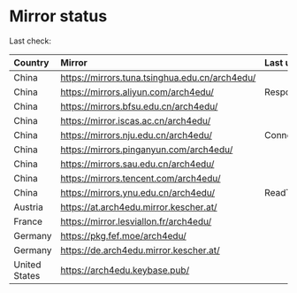 <script src="./time.js"></script>
# Mirror status
Last check: <script type="text/javascript">localize(1666423714.551695);</script>

|Country|Mirror|Last update|
|:------|:-----|:----------|
|China|https://mirrors.tuna.tsinghua.edu.cn/arch4edu/|<script type="text/javascript">localize(1666378247);</script>|
|China|https://mirrors.aliyun.com/arch4edu/|Response 404|
|China|https://mirrors.bfsu.edu.cn/arch4edu/|<script type="text/javascript">localize(1666378247);</script>|
|China|https://mirror.iscas.ac.cn/arch4edu/|<script type="text/javascript">localize(1666378247);</script>|
|China|https://mirrors.nju.edu.cn/arch4edu/|ConnectTimeout|
|China|https://mirrors.pinganyun.com/arch4edu/|<script type="text/javascript">localize(1666378247);</script>|
|China|https://mirrors.sau.edu.cn/arch4edu/|<script type="text/javascript">localize(1650446957);</script>|
|China|https://mirrors.tencent.com/arch4edu/|<script type="text/javascript">localize(1666335550);</script>|
|China|https://mirrors.ynu.edu.cn/arch4edu/|ReadTimeout|
|Austria|https://at.arch4edu.mirror.kescher.at/|<script type="text/javascript">localize(1666378247);</script>|
|France|https://mirror.lesviallon.fr/arch4edu/|<script type="text/javascript">localize(1666378247);</script>|
|Germany|https://pkg.fef.moe/arch4edu/|<script type="text/javascript">localize(1666378247);</script>|
|Germany|https://de.arch4edu.mirror.kescher.at/|<script type="text/javascript">localize(1666378247);</script>|
|United States|https://arch4edu.keybase.pub/|<script type="text/javascript">localize(1666378247);</script>|

<script src="./tablefilter/tablefilter.js"></script>
<script src="./table.js"></script>